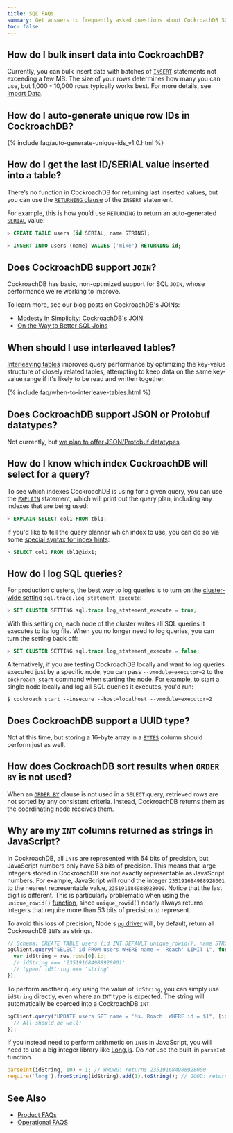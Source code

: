 ```yaml
---
title: SQL FAQs
summary: Get answers to frequently asked questions about CockroachDB SQL.
toc: false
---
```


<div id="toc"></div>

## How do I bulk insert data into CockroachDB?

Currently, you can bulk insert data with batches of [`INSERT`](insert.html) statements not exceeding a few MB. The size of your rows determines how many you can use, but 1,000 - 10,000 rows typically works best. For more details, see [Import Data](import-data.html).

## How do I auto-generate unique row IDs in CockroachDB?

{% include faq/auto-generate-unique-ids_v1.0.html %}

## How do I get the last ID/SERIAL value inserted into a table?

There’s no function in CockroachDB for returning last inserted values, but you can use the [`RETURNING` clause](insert.html#insert-and-return-values) of the `INSERT` statement.

For example, this is how you’d use `RETURNING` to return an auto-generated [`SERIAL`](serial.html) value:

~~~ sql
> CREATE TABLE users (id SERIAL, name STRING);

> INSERT INTO users (name) VALUES ('mike') RETURNING id;
~~~

## Does CockroachDB support `JOIN`?

CockroachDB has basic, non-optimized support for SQL `JOIN`, whose performance we're working to improve.

To learn more, see our blog posts on CockroachDB's JOINs:
- [Modesty in Simplicity: CockroachDB's JOIN](https://www.cockroachlabs.com/blog/cockroachdbs-first-join/).
- [On the Way to Better SQL Joins](https://www.cockroachlabs.com/blog/better-sql-joins-in-cockroachdb/)

## When should I use interleaved tables?

[Interleaving tables](interleave-in-parent.html) improves query performance by optimizing the key-value structure of closely related tables, attempting to keep data on the same key-value range if it's likely to be read and written together.

{% include faq/when-to-interleave-tables.html %}

## Does CockroachDB support JSON or Protobuf datatypes?

Not currently, but [we plan to offer JSON/Protobuf datatypes](https://github.com/cockroachdb/cockroach/issues/2969).

## How do I know which index CockroachDB will select for a query?

To see which indexes CockroachDB is using for a given query, you can use the [`EXPLAIN`](explain.html) statement, which will print out the query plan, including any indexes that are being used:

~~~ sql
> EXPLAIN SELECT col1 FROM tbl1;
~~~

If you'd like to tell the query planner which index to use, you can do so via some [special syntax for index hints](select.html#force-index-selection-index-hints):

~~~ sql
> SELECT col1 FROM tbl1@idx1;
~~~

## How do I log SQL queries?

For production clusters, the best way to log queries is to turn on the [cluster-wide setting](cluster-settings.html) `sql.trace.log_statement_execute`:

~~~ sql
> SET CLUSTER SETTING sql.trace.log_statement_execute = true;
~~~

With this setting on, each node of the cluster writes all SQL queries it executes to its log file. When you no longer need to log queries, you can turn the setting back off:

~~~ sql
> SET CLUSTER SETTING sql.trace.log_statement_execute = false;
~~~

Alternatively, if you are testing CockroachDB locally and want to log queries executed just by a specific node, you can pass `--vmodule=executor=2` to the [`cockroach start`](start-a-node.html) command when starting the node. For example, to start a single node locally and log all SQL queries it executes, you'd run:

~~~ shell
$ cockroach start --insecure --host=localhost --vmodule=executor=2
~~~

## Does CockroachDB support a UUID type?

Not at this time, but storing a 16-byte array in a [`BYTES`](bytes.html) column should perform just as well.

## How does CockroachDB sort results when `ORDER BY` is not used?

When an [`ORDER BY`](select.html#sorting-retrieved-values) clause is not used in a `SELECT` query, retrieved rows are not sorted by any consistent criteria. Instead, CockroachDB returns them as the coordinating node receives them.

## Why are my `INT` columns returned as strings in JavaScript?

In CockroachDB, all `INT`s are represented with 64 bits of precision, but JavaScript numbers only have 53 bits of precision. This means that large integers stored in CockroachDB are not exactly representable as JavaScript numbers. For example, JavaScript will round the integer `235191684988928001` to the nearest representable value, `235191684988928000`. Notice that the last digit is different. This is particularly problematic when using the `unique_rowid()` [function](functions-and-operators.html), since `unique_rowid()` nearly always returns integers that require more than 53 bits of precision to represent.

To avoid this loss of precision, Node's [`pg` driver](https://github.com/brianc/node-postgres) will, by default, return all CockroachDB `INT`s as strings.

~~~ javascript
// Schema: CREATE TABLE users (id INT DEFAULT unique_rowid(), name STRING);
pgClient.query("SELECT id FROM users WHERE name = 'Roach' LIMIT 1", function(err, res) {
  var idString = res.rows[0].id;
  // idString === '235191684988928001'
  // typeof idString === 'string'
});
~~~

To perform another query using the value of `idString`, you can simply use `idString` directly, even where an `INT` type is expected. The string will automatically be coerced into a CockroachDB `INT`.

~~~ javascript
pgClient.query("UPDATE users SET name = 'Ms. Roach' WHERE id = $1", [idString], function(err, res) {
  // All should be well!
});
~~~

If you instead need to perform arithmetic on `INT`s in JavaScript, you will need to use a big integer library like [Long.js](https://www.npmjs.com/package/long). Do _not_ use the built-in `parseInt` function.

~~~ javascript
parseInt(idString, 10) + 1; // WRONG: returns 235191684988928000
require('long').fromString(idString).add(1).toString(); // GOOD: returns '235191684988928002'
~~~

## See Also

- [Product FAQs](frequently-asked-questions.html)
- [Operational FAQS](operational-faqs.html)
